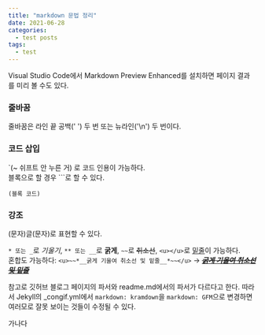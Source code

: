 ```yaml
---
title: "markdown 문법 정리"
date: 2021-06-28
categories:
  - test posts
tags:
  - test
---
```


Visual Studio Code에서 Markdown Preview Enhanced를 설치하면 페이지 결과를 미리 볼 수도 있다.  

### 줄바꿈
줄바꿈은 라인 끝 공백(' ') 두 번 또는 뉴라인('\n') 두 번이다.  

### 코드 삽입
`(~ 쉬프트 안 누른 거) 로 코드 인용이 가능하다.  
블록으로 할 경우 ```로 할 수 있다.  
```
(블록 코드)
```

### 강조

(문자)글(문자)로 표현할 수 있다.  

`* 또는 _`로 *기울기*, `** 또는 __`로 **굵게**, `~~`로 ~~취소선~~, `<u></u>`로 <u>밑줄</u>이 가능하다.  
혼합도 가능하다: `<u>~~*__굵게 기울여 취소선 및 밑줄__*~~</u>` -> <u>~~*__굵게 기울여 취소선 및 밑줄__*~~</u>

참고로 깃허브 블로그 페이지의 파서와 readme.md에서의 파서가 다르다고 한다. 따라서 Jekyll의 _congif.yml에서 `markdown: kramdown`을 `markdown: GFM`으로 변경하면 여러모로 잘못 보이는 것들이 수정될 수 있다.



가나다

